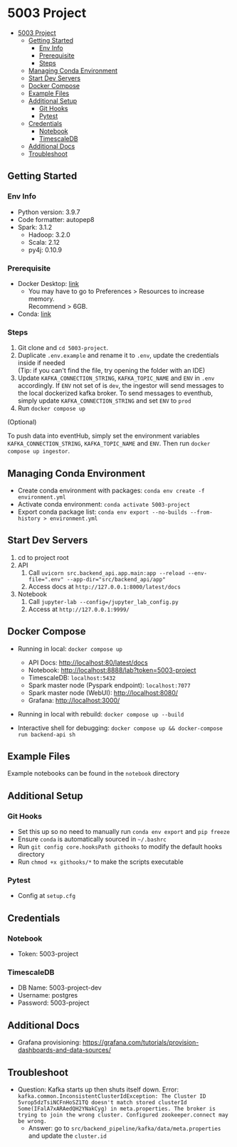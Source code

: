 # 5003 Project

- [5003 Project](#5003-project)
  - [Getting Started](#getting-started)
    - [Env Info](#env-info)
    - [Prerequisite](#prerequisite)
    - [Steps](#steps)
  - [Managing Conda Environment](#managing-conda-environment)
  - [Start Dev Servers](#start-dev-servers)
  - [Docker Compose](#docker-compose)
  - [Example Files](#example-files)
  - [Additional Setup](#additional-setup)
    - [Git Hooks](#git-hooks)
    - [Pytest](#pytest)
  - [Credentials](#credentials)
    - [Notebook](#notebook)
    - [TimescaleDB](#timescaledb)
  - [Additional Docs](#additional-docs)
  - [Troubleshoot](#troubleshoot)

## Getting Started

### Env Info

- Python version: 3.9.7  
- Code formatter: autopep8
- Spark: 3.1.2
  - Hadoop: 3.2.0
  - Scala: 2.12
  - py4j: 0.10.9

### Prerequisite

- Docker Desktop: [link](https://docs.docker.com/get-docker/)
  - You may have to go to Preferences > Resources to increase memory.  
  Recommend > 6GB.
- Conda: [link](https://docs.anaconda.com/anaconda/install/index.html)

### Steps

1. Git clone and `cd 5003-project`.
2. Duplicate `.env.example` and rename it to `.env`, update the credentials inside if needed  
(Tip: if you can't find the file, try opening the folder with an IDE)
3. Update `KAFKA_CONNECTION_STRING`, `KAFKA_TOPIC_NAME` and `ENV` in `.env` accordingly. If `ENV` not set of is `dev`, the ingestor will send messages to the local dockerized kafka broker. To send messages to eventhub, simply update `KAFKA_CONNECTION_STRING` and set `ENV` to `prod` 
4. Run `docker compose up`

(Optional)

To push data into eventHub, simply set the environment variables `KAFKA_CONNECTION_STRING`, `KAFKA_TOPIC_NAME` and `ENV`. Then run `docker compose up ingestor`.

## Managing Conda Environment

- Create conda environment with packages: `conda env create -f environment.yml`  
- Activate conda environment: `conda activate 5003-project`  
- Export conda package list: `conda env export --no-builds --from-history > environment.yml`  

## Start Dev Servers  

1. cd to project root
2. API
   1. Call `uvicorn src.backend_api.app.main:app --reload --env-file=".env" --app-dir="src/backend_api/app"`
   2. Access docs at `http://127.0.0.1:8000/latest/docs`
3. Notebook
   1. Call `jupyter-lab --config=/jupyter_lab_config.py`
   2. Access at `http://127.0.0.1:9999/`

## Docker Compose

- Running in local: `docker compose up`  
  - API Docs: [http://localhost:80/latest/docs](http://localhost:80/latest/docs)  
  - Notebook: [http://localhost:8888/lab?token=5003-project](http://localhost:8888/lab?token=5003-project)  
  - TimescaleDB: `localhost:5432`  
  - Spark master node (Pyspark endpoint): `localhost:7077`  
  - Spark master node (WebUI): [http://localhost:8080/](http://localhost:8080/)  
  - Grafana: [http://localhost:3000/](http://localhost:3000/)  

- Running in local with rebuild: `docker compose up --build`  
- Interactive shell for debugging: `docker compose up && docker-compose run backend-api sh`

## Example Files

Example notebooks can be found in the `notebook` directory

## Additional Setup

### Git Hooks

- Set this up so no need to manually run `conda env export` and `pip freeze`
- Ensure `conda` is automatically sourced in `~/.bashrc`
- Run `git config core.hooksPath githooks` to modify the default hooks directory
- Run `chmod +x githooks/*` to make the scripts executable

### Pytest

- Config at `setup.cfg`

## Credentials

### Notebook

- Token: 5003-project

### TimescaleDB

- DB Name: 5003-project-dev  
- Username: postgres  
- Password: 5003-project  

## Additional Docs

- Grafana provisioning: <https://grafana.com/tutorials/provision-dashboards-and-data-sources/>

## Troubleshoot

- Question: Kafka starts up then shuts itself down. Error: `kafka.common.InconsistentClusterIdException: The Cluster ID 5vrop5dzTsiNCFnHoSZ1TQ doesn't match stored clusterId Some(IFalA7xARAedQH2YNakCyg) in meta.properties. The broker is trying to join the wrong cluster. Configured zookeeper.connect may be wrong.`
  - Answer: go to `src/backend_pipeline/kafka/data/meta.properties` and update the `cluster.id`
